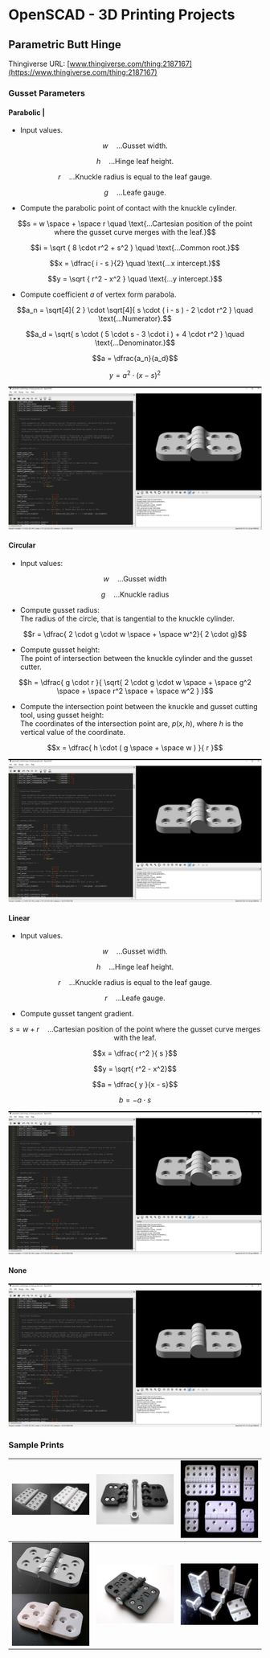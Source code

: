 # OpenSCAD - 3D Printing Projects

## Parametric Butt Hinge
Thingiverse URL: [www.thingiverse.com/thing:2187167](https://www.thingiverse.com/thing:2187167)
### Gusset Parameters

#### Parabolic |

- Input values.

$$w \quad \text{...Gusset width.}$$
  
$$h \quad \text{...Hinge leaf height.}$$

$$r \quad \text{...Knuckle radius is equal to the leaf gauge.}$$
 
$$g \quad \text{...Leafe gauge.}$$

- Compute the parabolic point of contact with the knuckle cylinder.

$$s = w \space + \space r \quad \text{...Cartesian position of the point where the gusset curve merges with the leaf.}$$

$$i = \sqrt { 8 \cdot r^2 + s^2 } \quad \text{...Common root.}$$

$$x = \dfrac{ i - s }{2} \quad \text{...x intercept.}$$

$$y = \sqrt { r^2 - x^2 } \quad \text{...y intercept.}$$

- Compute coefficient $a$ of vertex form parabola.

$$a_n = \sqrt[4]{ 2 } \cdot \sqrt[4]{ s \cdot ( i - s ) - 2 \cdot r^2 } \quad \text{...Numerator}.$$

$$a_d = \sqrt{ s \cdot ( 5 \cdot s - 3 \cdot i ) + 4 \cdot r^2 } \quad \text{...Denominator.}$$

$$a = \dfrac{a_n}{a_d}$$

$$y = a^2 \cdot ( x - s )^2$$


![Image](images/parametric_hinge/Parabolic.PNG)

#### Circular

- Input values:

$$w \quad \text{...Gusset width}$$

$$g \quad \text{...Knuckle radius}$$

- Compute gusset radius:<br>
  The radius of the circle, that is tangential to the knuckle cylinder.

$$r = \dfrac{ 2 \cdot g \cdot w \space + \space w^2}{ 2 \cdot g}$$

- Compute gusset height:<br>
  The point of intersection between the knuckle cylinder and the gusset cutter.

$$h = \dfrac{ g \cdot r }{ \sqrt{ 2 \cdot g \cdot w \space + \space g^2 \space + \space r^2 \space + \space w^2 } }$$

- Compute the intersection point between the knuckle and gusset cutting tool, using gusset height:<br>
  The coordinates of the intersection point are, $p(x,h)$, where $h$ is the vertical value of the coordinate.

$$x = \dfrac{ h \cdot ( g \space + \space w ) }{ r }$$

![Image](images/parametric_hinge/Circular.PNG)

#### Linear

- Input values.

$$w \quad \text{...Gusset width.}$$

$$h \quad \text{...Hinge leaf height.}$$

$$r \quad \text{...Knuckle radius is equal to the leaf gauge.}$$

$$r \quad \text{...Leafe gauge.}$$

- Compute gusset tangent gradient.

$$s = w + r \quad \text{...Cartesian position of the point where the gusset curve merges with the leaf.}$$

$$x = \dfrac{ r^2 }{ s }$$

$$y = \sqrt{ r^2 - x^2}$$

$$a = \dfrac{ y }{x - s}$$

$$b = -a \cdot s$$

![Image](images/parametric_hinge/Linear.PNG)

#### None
![Image](images/parametric_hinge/None.PNG)

### Sample Prints
| ![Image](images/parametric_hinge/composite_1_0.PNG) | ![Image](images/parametric_hinge/photo_4_0.png) | ![Image](images/parametric_hinge/photo_1_0.png) |
| - | - | - |
| ![Image](images/parametric_hinge/composite_2_0.PNG) | ![Image](images/parametric_hinge/photo_3_0.png) | ![Image](images/parametric_hinge/photo_2_0.png) |







  
